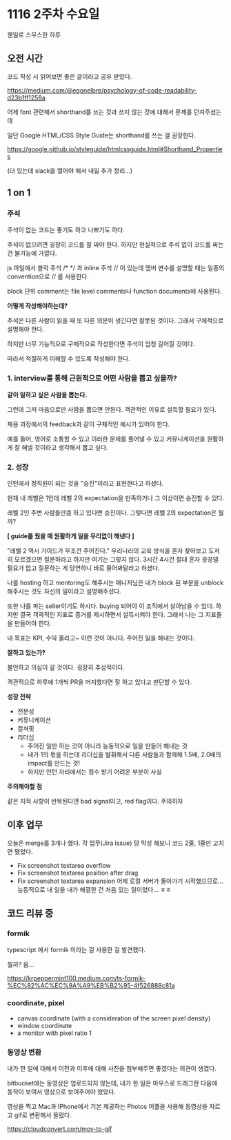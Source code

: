 # 1116 2주차 수요일

웬일로 스무스한 하루

## 오전 시간

코드 작성 시 읽어보면 좋은 글이라고 공유 받았다. 

https://medium.com/@egonelbre/psychology-of-code-readability-d23b1ff1258a

어제 font 관련해서 shorthand를 쓰는 것과 쓰지 않는 것에 대해서 문제를 던져주셨는데 

일단 Google HTML/CSS Style Guide는 shorthand를 쓰는 걸 권장한다.

https://google.github.io/styleguide/htmlcssguide.html#Shorthand_Properties

(더 있는데 slack을 열어야 해서 내일 추가 정리...)

## 1 on 1

### 주석

주석이 없는 코드는 좋기도 하고 나쁘기도 하다.

주석이 없으려면 굉장히 코드를 잘 짜야 한다. 하지만 현실적으로 주석 없이 코드를 짜는 건 불가능에 가깝다.

js 파일에서 블럭 주석 /* */ 과 inline 주석 // 이 있는데 멤버 변수를 설명할 때는 일종의 convention으로 // 를 사용한다.

block 단위 comment는 file level comments나 function documents에 사용된다.

**어떻게 작성해야하는데?**

주석은 다른 사람이 읽을 때 또 다른 의문이 생긴다면 잘못된 것이다. 그래서 구체적으로 설명해야 한다.

하지만 너무 기능적으로 구체적으로 작성한다면 주석이 엄청 길어질 것이다.

따라서 적절하게 이해할 수 있도록 작성해야 한다.

### 1. interview를 통해 근원적으로 어떤 사람을 뽑고 싶을까?

**같이 일하고 싶은 사람을 뽑는다.**

그런데 그저 마음으로만 사람을 뽑으면 안된다. 객관적인 이유로 설득할 필요가 있다.

채용 과정에서의 feedback과 같이 구체적인 예시가 있어야 한다.

예를 들어, 영어로 소통할 수 있고 이러한 문제를 풀어낼 수 있고 커뮤니케이션을 원활하게 잘 해낼 것이라고 생각해서 뽑고 싶다.

### 2. 성장

인턴에서 정직원이 되는 것을 "승진"이라고 표현한다고 하셨다.

현재 내 레벨은 1인데 레벨 2의 expectation을 만족하거나 그 이상이면 승진할 수 있다.

레벨 2인 주변 사람들만큼 하고 있다면 승진이다. 그렇다면 레벨 2의 expectation은 뭘까?

**[ guide를 줬을 때 원활하게 일을 무리없이 해낸다 ]**

"레벨 2 역시 가이드가 무조건 주어진다." 우리나라의 교육 방식을 혼자 찾아보고 도저히 모르겠으면 질문하라고 하지만 여기는 그렇지 않다. 3시간 4시간 절대 혼자 끙끙댈 필요가 없고 질문하는 게 당연하니 바로 물어봐달라고 하셨다.

나를 hosting 하고 mentoring도 해주시는 매니저님은 내가 block 된 부분을 unblock 해주시는 것도 자신의 일이라고 설명해주셨다.

또한 나를 파는 seller이기도 하시다. buying 되어야 이 조직에서 살아남을 수 있다. 하지만 결국 객곽적인 지표로 증거를 제시하면서 설득시켜야 한다. 그래서 나는 그 지표들을 만들어야 한다.

내 목표는 KPI, 수익 올리고~ 이런 것이 아니다. 주어진 일을 해내는 것이다.

**잘하고 있는가?** 

불안하고 의심이 갈 것이다. 굉장히 추상적이다.

객관적으로 하루에 1개씩 PR을 머지했다면 잘 하고 있다고 판단할 수 있다.

**성장 전략** 

- 전문성
- 커뮤니케이션
- 컬쳐핏
- 리더십
  - 주어진 일만 하는 것이 아니라 능동적으로 일을 만들어 해내는 것
  - 내가 1의 몫을 하는데 리더십을 발휘해서 다른 사람들과 함께해 1.5배, 2.0배의 impact를 만드는 것!
  - 하지만 인턴 자리에서는 점수 받기 어려운 부분이 사실

**주의해야할 점**

같은 지적 사항이 반복된다면 bad signal이고, red flag이다. 주의하자

## 이후 업무

오늘은 merge를 3개나 했다. 각 업무(Jira issue) 당 막상 해보니 코드 2줄, 1줄만 고치면 됐었다.

-  Fix screenshot textarea overflow
-  Fix screenshot textarea position after drag
-  Fix screenshot textarea expansion
어제 로컬 서버가 돌아가기 시작했으므로... 능동적으로 내 일을 내가 해결한 건 처음 있는 일이었다... ㅎㅎ

## 코드 리뷰 중

### formik

typescript 에서 formik 이라는 걸 사용한 걸 발견했다.

뭘까? 음...

https://krpeppermint100.medium.com/ts-formik-%EC%82%AC%EC%9A%A9%EB%B2%95-4f526888c81a

### coordinate, pixel

- canvas coordinate (with a consideration of the screen pixel density) 
- window coordinate
- a monitor with pixel ratio 1

### 동영상 변환

내가 한 일에 대해서 이전과 이후에 대해 사진을 첨부해주면 좋겠다는 의견이 생겼다.

bitbucket에는 동영상은 업로드되지 않는데, 내가 한 일은 마우스로 드래그한 다음에 동작이 보여서 영상으로 보여주어야 했었다. 

영상을 찍고 Mac과 IPhone에서 기본 제공하는 Photos 어플을 사용해 동영상을 자르고 gif로 변환해서 올렸다.

https://cloudconvert.com/mov-to-gif
